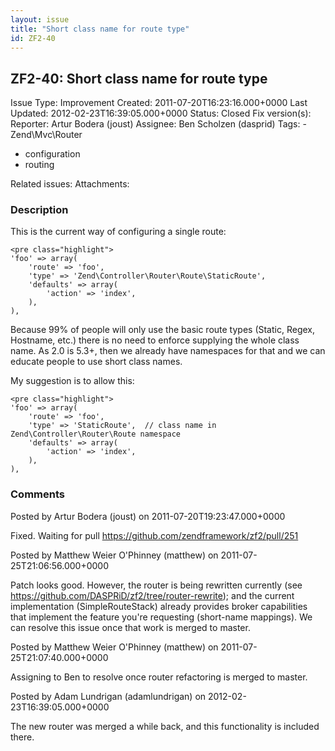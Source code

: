```yaml
---
layout: issue
title: "Short class name for route type"
id: ZF2-40
---
```


ZF2-40: Short class name for route type
---------------------------------------

 Issue Type: Improvement Created: 2011-07-20T16:23:16.000+0000 Last Updated: 2012-02-23T16:39:05.000+0000 Status: Closed Fix version(s): 
 Reporter:  Artur Bodera (joust)  Assignee:  Ben Scholzen (dasprid)  Tags: - Zend\\Mvc\\Router
- configuration
- routing
 
 Related issues: 
 Attachments: 
### Description

This is the current way of configuring a single route:

 
    <pre class="highlight">
    'foo' => array(
        'route' => 'foo',
        'type' => 'Zend\Controller\Router\Route\StaticRoute',
        'defaults' => array(
            'action' => 'index',
        ),
    ),


Because 99% of people will only use the basic route types (Static, Regex, Hostname, etc.) there is no need to enforce supplying the whole class name. As 2.0 is 5.3+, then we already have namespaces for that and we can educate people to use short class names.

My suggestion is to allow this:

 
    <pre class="highlight">
    'foo' => array(
        'route' => 'foo',
        'type' => 'StaticRoute',  // class name in Zend\Controller\Router\Route namespace
        'defaults' => array(
            'action' => 'index',
        ),
    ),


 

 

### Comments

Posted by Artur Bodera (joust) on 2011-07-20T19:23:47.000+0000

Fixed. Waiting for pull <https://github.com/zendframework/zf2/pull/251>

 

 

Posted by Matthew Weier O'Phinney (matthew) on 2011-07-25T21:06:56.000+0000

Patch looks good. However, the router is being rewritten currently (see <https://github.com/DASPRiD/zf2/tree/router-rewrite>); and the current implementation (SimpleRouteStack) already provides broker capabilities that implement the feature you're requesting (short-name mappings). We can resolve this issue once that work is merged to master.

 

 

Posted by Matthew Weier O'Phinney (matthew) on 2011-07-25T21:07:40.000+0000

Assigning to Ben to resolve once router refactoring is merged to master.

 

 

Posted by Adam Lundrigan (adamlundrigan) on 2012-02-23T16:39:05.000+0000

The new router was merged a while back, and this functionality is included there.

 

 